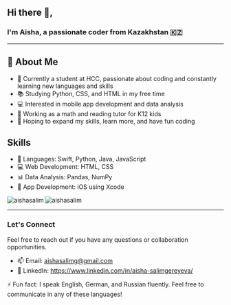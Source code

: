 ## Hi there 👋,

### I'm Aisha, a passionate coder from Kazakhstan 🇰🇿


-------
    
## 🧐 About Me
  
- 🌱 Currently a student at HCC, passionate about coding and constantly learning new languages and skills
- 📚 Studying Python, CSS, and HTML in my free time
- 💻 Interested in mobile app development and data analysis
- 🔭 Working as a math and reading tutor for K12 kids
- 👯 Hoping to expand my skills, learn more, and have fun coding
  
## Skills
  
- 🚀 Languages: Swift, Python, Java, JavaScript 
- 💻 Web Development: HTML, CSS
- 📊 Data Analysis: Pandas, NumPy
- 📲 App Development: iOS using Xcode

<p><img align="left" src="https://github-readme-stats.vercel.app/api/top-langs?username=aishasalim&show_icons=true&locale=en&layout=compact" alt="aishasalim" /></p>

<p><img align="center" src="https://github-readme-streak-stats.herokuapp.com/?user=aishasalim&" alt="aishasalim" /></p>


----------

### Let's Connect
  
Feel free to reach out if you have any questions or collaboration opportunities.
  
- 📫 Email: aishasalimg@gmail.com
- 💼 LinkedIn: https://www.linkedin.com/in/aisha-salimgereyeva/
  
⚡ Fun fact: I speak English, German, and Russian fluently. Feel free to communicate in any of these languages!
